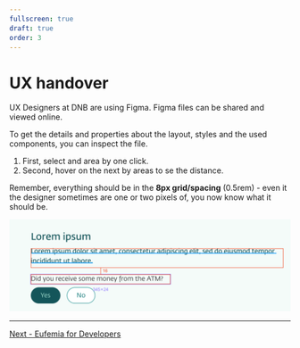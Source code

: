 ```yaml
---
fullscreen: true
draft: true
order: 3
---
```


<Intro>

# UX handover

UX Designers at DNB are using Figma. Figma files can be shared and viewed online.

To get the details and properties about the layout, styles and the used components, you can inspect the file.

1. First, select and area by one click.
2. Second, hover on the next by areas to se the distance.

Remember, everything should be in the **8px grid/spacing** (0.5rem) - even it the designer sometimes are one or two pixels of, you now know what it should be.

![Figma UX handover](./assets/ux-handover.png)

</Intro>

---

[Next - Eufemia for Developers](/uilib/intro/04-eufemia-for-developers?fullscreen)
